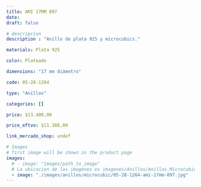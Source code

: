 ```yaml
---
title: AMI 17MM 097
date: 
draft: false

# descripcion
description : "Anillo de plata 925 y microcubics."

materials: Plata 925

color: Plateado

dimensions: "17 mm diámetro"

code: 05-28-1264

type: "Anillos"

categories: []

price: $13.400,00

price_eftvo: $11.388,00

link_mercado_shop: undef

# Images
# first image will be shown in the product page
images:
  # - image: "images/path_to_image"
  # La ubicacion de las imagenes es imagenes/Anillos/Anillos.Microcubic/05-28-1264-ami-17mm-097
  - image: "./images/anillos/microcubic/05-28-1264-ami-17mm-097.jpg"
---
```

